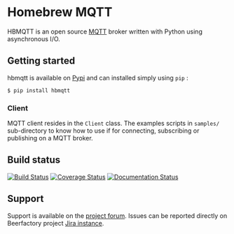 # Homebrew MQTT

HBMQTT is an open source [MQTT](http://www.mqtt.org) broker written with Python using asynchronous I/O.

## Getting started

hbmqtt is available on [Pypi](https://pypi.python.org/pypi/hbmqtt) and can installed simply using `pip` :

    $ pip install hbmqtt

### Client

MQTT client resides in the `Client` class. The examples scripts in `samples/` sub-directory to know how to use if for connecting, subscribing or publishing on a MQTT broker.

## Build status
[![Build Status](https://travis-ci.org/beerfactory/hbmqtt.svg?branch=master)](https://travis-ci.org/beerfactory/hbmqtt)
[![Coverage Status](https://coveralls.io/repos/beerfactory/hbmqtt/badge.svg?branch=develop&service=github)](https://coveralls.io/github/beerfactory/hbmqtt?branch=develop)
[![Documentation Status](https://readthedocs.org/projects/hbmqtt/badge/?version=latest)](http://hbmqtt.readthedocs.org/en/latest/?badge=latest)

## Support

Support is available on the [project forum](http://forum.beerfactory.org/c/hbmqtt). Issues can be reported directly on Beerfactory project [Jira instance](http://community.beerfactory.org/jira/).